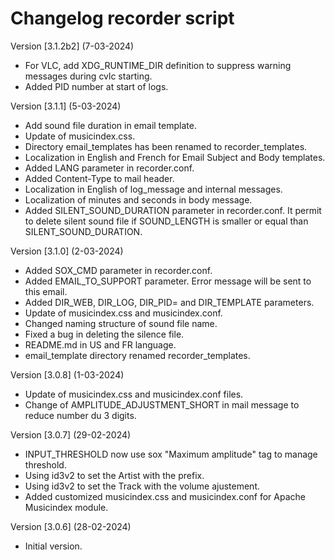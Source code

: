 # Changelog recorder script

Version [3.1.2b2] (7-03-2024)

- For VLC, add XDG_RUNTIME_DIR definition to suppress warning messages during cvlc starting.
- Added PID number at start of logs.

Version [3.1.1] (5-03-2024)

- Add sound file duration in email template.
- Update of musicindex.css.
- Directory email_templates has been renamed to recorder_templates.
- Localization in English and French for Email Subject and Body templates.
- Added LANG parameter in recorder.conf.
- Added Content-Type to mail header.
- Localization in English of log_message and internal messages.
- Localization of minutes and seconds in body message.
- Added SILENT_SOUND_DURATION parameter in recorder.conf. It permit to delete silent sound file if SOUND_LENGTH is smaller or equal than SILENT_SOUND_DURATION.

Version [3.1.0] (2-03-2024)

- Added SOX_CMD parameter in recorder.conf.
- Added EMAIL_TO_SUPPORT parameter. Error message will be sent to this email.
- Added DIR_WEB, DIR_LOG, DIR_PID= and DIR_TEMPLATE parameters.
- Update of musicindex.css and musicindex.conf.
- Changed naming structure of sound file name.
- Fixed a bug in deleting the silence file.
- README.md in US and FR language.
- email_template directory renamed recorder_templates.

Version [3.0.8] (1-03-2024)

- Update of musicindex.css and musicindex.conf files.
- Change of AMPLITUDE_ADJUSTMENT_SHORT in mail message to reduce number du 3 digits.

Version [3.0.7] (29-02-2024)

- INPUT_THRESHOLD now use sox "Maximum amplitude" tag to manage threshold.
- Using id3v2 to set the Artist with the prefix.
- Using id3v2 to set the Track with the volume ajustement.
- Added customized musicindex.css and musicindex.conf for Apache Musicindex module.

Version [3.0.6] (28-02-2024)

- Initial version.
